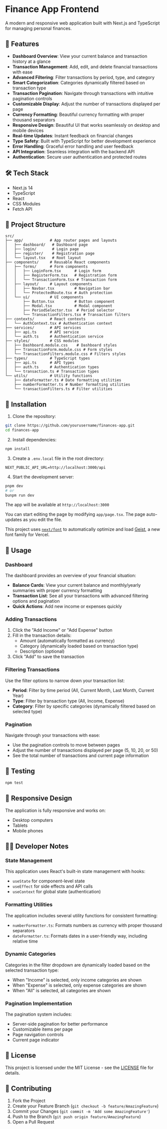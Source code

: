 # Finance App Frontend

A modern and responsive web application built with Next.js and TypeScript for managing personal finances.

## 🚀 Features

- **Dashboard Overview**: View your current balance and transaction history at a glance
- **Transaction Management**: Add, edit, and delete financial transactions with ease
- **Advanced Filtering**: Filter transactions by period, type, and category
- **Smart Categorization**: Categories dynamically filtered based on transaction type
- **Transaction Pagination**: Navigate through transactions with intuitive pagination controls
- **Customizable Display**: Adjust the number of transactions displayed per page
- **Currency Formatting**: Beautiful currency formatting with proper thousand separators
- **Responsive Design**: Beautiful UI that works seamlessly on desktop and mobile devices
- **Real-time Updates**: Instant feedback on financial changes
- **Type Safety**: Built with TypeScript for better development experience
- **Error Handling**: Graceful error handling and user feedback
- **API Integration**: Seamless integration with the backend API
- **Authentication**: Secure user authentication and protected routes

## 🛠️ Tech Stack

- Next.js 14
- TypeScript
- React
- CSS Modules
- Fetch API

## 📁 Project Structure

```
src/
├── app/            # App router pages and layouts
│   ├── dashboard/   # Dashboard page
│   ├── login/       # Login page
│   ├── register/    # Registration page
│   └── layout.tsx   # Root layout
├── components/     # Reusable React components
│   ├── forms/      # Form components
│   │   ├── LoginForm.tsx      # Login form
│   │   ├── RegisterForm.tsx   # Registration form
│   │   └── TransactionForm.tsx # Transaction form
│   ├── layout/     # Layout components
│   │   ├── Navbar.tsx         # Navigation bar
│   │   └── ProtectedRoute.tsx # Auth protection
│   └── ui/         # UI components
│       ├── Button.tsx         # Button component
│       ├── Modal.tsx          # Modal component
│       ├── PeriodSelector.tsx  # Period selector
│       └── TransactionFilters.tsx # Transaction filters
├── contexts/       # React contexts
│   └── AuthContext.tsx # Authentication context
├── services/       # API services
│   ├── api.ts      # API service
│   └── auth.ts     # Authentication service
├── styles/         # CSS modules
│   ├── Dashboard.module.css    # Dashboard styles
│   ├── TransactionForm.module.css # Form styles
│   └── TransactionFilters.module.css # Filters styles
├── types/          # TypeScript types
│   ├── api.ts      # API types
│   ├── auth.ts     # Authentication types
│   └── transaction.ts # Transaction types
└── utils/          # Utility functions
    ├── dateFormatter.ts # Date formatting utilities
    ├── numberFormatter.ts # Number formatting utilities
    └── transactionFilters.ts # Filter utilities
```

## 🔧 Installation

1. Clone the repository:
```bash
git clone https://github.com/yourusername/finances-app.git
cd finances-app
```

2. Install dependencies:
```bash
npm install
```

3. Create a `.env.local` file in the root directory:
```env
NEXT_PUBLIC_API_URL=http://localhost:3000/api
```

4. Start the development server:
```bash
pnpm dev
# or
bunpm run dev
```

The app will be available at `http://localhost:3000`

You can start editing the page by modifying `app/page.tsx`. The page auto-updates as you edit the file.

This project uses [`next/font`](https://nextjs.org/docs/app/building-your-application/optimizing/fonts) to automatically optimize and load [Geist](https://vercel.com/font), a new font family for Vercel.

## 💬 Usage

### Dashboard

The dashboard provides an overview of your financial situation:

- **Balance Cards**: View your current balance and monthly/yearly summaries with proper currency formatting
- **Transaction List**: See all your transactions with advanced filtering options and pagination
- **Quick Actions**: Add new income or expenses quickly

### Adding Transactions

1. Click the "Add Income" or "Add Expense" button
2. Fill in the transaction details:
   - Amount (automatically formatted as currency)
   - Category (dynamically loaded based on transaction type)
   - Description (optional)
3. Click "Add" to save the transaction

### Filtering Transactions

Use the filter options to narrow down your transaction list:

- **Period**: Filter by time period (All, Current Month, Last Month, Current Year)
- **Type**: Filter by transaction type (All, Income, Expense)
- **Category**: Filter by specific categories (dynamically filtered based on selected type)

### Pagination

Navigate through your transactions with ease:

- Use the pagination controls to move between pages
- Adjust the number of transactions displayed per page (5, 10, 20, or 50)
- See the total number of transactions and current page information

## 🧪 Testing

```bash
npm test
```

## 📱 Responsive Design

The application is fully responsive and works on:
- Desktop computers
- Tablets
- Mobile phones

## 👨‍💻 Developer Notes

### State Management

This application uses React's built-in state management with hooks:

- `useState` for component-level state
- `useEffect` for side effects and API calls
- `useContext` for global state (authentication)

### Formatting Utilities

The application includes several utility functions for consistent formatting:

- `numberFormatter.ts`: Formats numbers as currency with proper thousand separators
- `dateFormatter.ts`: Formats dates in a user-friendly way, including relative time

### Dynamic Categories

Categories in the filter dropdown are dynamically loaded based on the selected transaction type:

- When "Income" is selected, only income categories are shown
- When "Expense" is selected, only expense categories are shown
- When "All" is selected, all categories are shown

### Pagination Implementation

The pagination system includes:

- Server-side pagination for better performance
- Customizable items per page
- Page navigation controls
- Current page indicator

## 📄 License

This project is licensed under the MIT License - see the [LICENSE](LICENSE) file for details.

## 👥 Contributing

1. Fork the Project
2. Create your Feature Branch (`git checkout -b feature/AmazingFeature`)
3. Commit your Changes (`git commit -m 'Add some AmazingFeature'`)
4. Push to the Branch (`git push origin feature/AmazingFeature`)
5. Open a Pull Request
